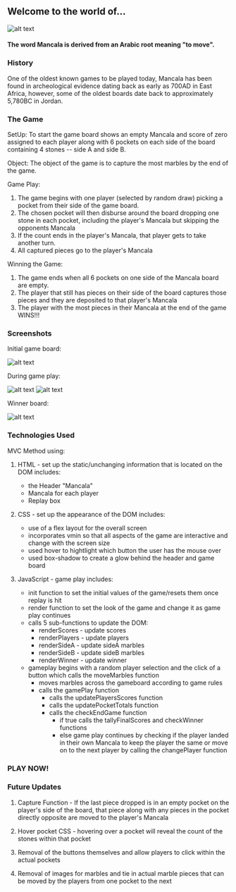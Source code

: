 ## Welcome to the world of...
![alt text](https://i.imgur.com/P9zSVLQl.png)

#### The word Mancala is derived from an Arabic root meaning "to move".

### History  
One of the oldest known games to be played today, Mancala has been found in archeological evidence dating back as early as 700AD in East Africa, however, some of the oldest boards date back to approximately 5,780BC in Jordan.

### The Game

SetUp:  To start the game board shows an empty Mancala and score of zero assigned to each player along with 6 pockets on each side of the board containing 4 stones -- side A and side B.

Object:  The object of the game is to capture the most marbles by the end of the game.

Game Play:  
  1. The game begins with one player (selected by random draw) picking a pocket from their side of the game board.
  2. The chosen pocket will then disburse around the board dropping one stone in each pocket, including the player's Mancala but skipping the opponents Mancala
  3. If the count ends in the player's Mancala, that player gets to take another turn.
  4. All captured pieces go to the player's Mancala

Winning the Game:
  1. The game ends when all 6 pockets on one side of the Mancala board are empty.
  2. The player that still has pieces on their side of the board captures those pieces and they are deposited to that player's Mancala
  3. The player with the most pieces in their Mancala at the end of the game WINS!!!

### Screenshots

Initial game board:

![alt text](https://i.imgur.com/JUrYyWrl.png)

During game play:

![alt text](https://i.imgur.com/eB9skRYl.png)
![alt text](https://i.imgur.com/Ya4FY9ll.png)

Winner board:

![alt text](https://i.imgur.com/kAGmrJVl.png)


### Technologies Used
  MVC Method using:
  1. HTML - set up the static/unchanging information that is located on the DOM includes:
      - the Header "Mancala"
      - Mancala for each player
      - Replay box

  2. CSS - set up the appearance of the DOM includes:
      - use of a flex layout for the overall screen
      - incorporates vmin so that all aspects of the game are interactive and change with the screen size
      - used hover to hightlight which button the user has the mouse over
      - used box-shadow to create a glow behind the header and game board

  3. JavaScript - game play includes:
      - init function to set the initial values of the game/resets them once replay is hit
      - render function to set the look of the game and change it as game play continues
      - calls 5 sub-functions to update the DOM:
          - renderScores - update scores
          - renderPlayers - update players
          - renderSideA - update sideA marbles
          - renderSideB - update sideB marbles
          - renderWinner - update winner
      - gameplay begins with a random player selection and the click of a button which calls the      moveMarbles function
          - moves marbles across the gameboard according to game rules
          - calls the gamePlay function
              - calls the updatePlayersScores function
              - calls the updatePocketTotals function
              - calls the checkEndGame function
                - if true calls the tallyFinalScores and checkWinner functions
                - else game play continues by checking if the player landed in their own Mancala to keep
                  the player the same or move on to the next player by calling the changePlayer function

### PLAY NOW!


### Future Updates

  1. Capture Function - If the last piece dropped is in an empty pocket on the player's side of the board, that piece along with any pieces in the pocket directly opposite are moved to the player's Mancala

  2. Hover pocket CSS - hovering over a pocket will reveal the count of the stones within that pocket

  3. Removal of the buttons themselves and allow players to click within the actual pockets

  4. Removal of images for marbles and tie in actual marble pieces that can be moved by the players from one pocket to the next
